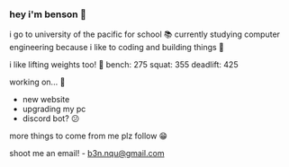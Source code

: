 ### hey i'm benson 👋

i go to university of the pacific for school 📚
currently studying computer engineering because i like to coding and building things 🔧

i like lifting weights too! 🔱
bench: 275
squat: 355
deadlift: 425

working on... 💭
- new website
- upgrading my pc
- discord bot? 😕

more things to come from me plz follow 😁

shoot me an email! - b3n.nqu@gmail.com
<!--
**b2nson/b2nson** is a ✨ _special_ ✨ repository because its `README.md` (this file) appears on your GitHub profile.

Here are some ideas to get you started:

- 🔭 I’m currently working on ...
- 🌱 I’m currently learning ...
- 👯 I’m looking to collaborate on ...
- 🤔 I’m looking for help with ...
- 💬 Ask me about ...
- 📫 How to reach me: ...
- 😄 Pronouns: ...
- ⚡ Fun fact: ...
-->
